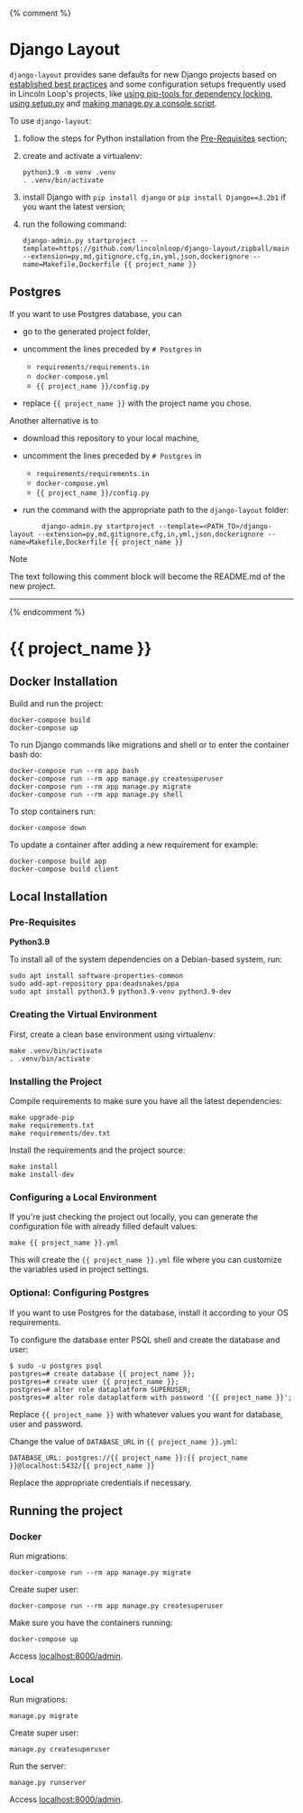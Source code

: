 {% comment %}

# Django Layout

`django-layout` provides sane defaults for new Django projects based on
[established best
practices](http://lincolnloop.com/django-best-practices/) and some
configuration setups frequently used in Lincoln Loop\'s projects, like
[using pip-tools for dependency
locking](https://lincolnloop.com/blog/python-dependency-locking-pip-tools/),
[using
setup.py](https://lincolnloop.com/blog/using-setuppy-your-django-project/)
and [making manage.py a console
script](https://lincolnloop.com/blog/goodbye-managepy/).

To use `django-layout`:

1.  follow the steps for Python installation from the
    [Pre-Requisites](#pre-requisites) section;

2.  create and activate a virtualenv:

        python3.9 -m venv .venv
        . .venv/bin/activate

3.  install Django with `pip install django` or
    `pip install Django==3.2b1` if you want the latest version;

4.  run the following command:

        django-admin.py startproject --template=https://github.com/lincolnloop/django-layout/zipball/main --extension=py,md,gitignore,cfg,in,yml,json,dockerignore --name=Makefile,Dockerfile {{ project_name }}

## Postgres

If you want to use Postgres database, you can

-   go to the generated project folder,

-   uncomment the lines preceded by `# Postgres` in

    -   `requirements/requirements.in`
    -   `docker-compose.yml`
    -   `{{ project_name }}/config.py`

-   replace `{{ project_name }}` with the project name you chose.

Another alternative is to

-   download this repository to your local machine,

-   uncomment the lines preceded by `# Postgres` in

    -   `requirements/requirements.in`
    -   `docker-compose.yml`
    -   `{{ project_name }}/config.py`

-   run the command with the appropriate path to the `django-layout`
    folder:

```
        django-admin.py startproject --template=<PATH_TO>/django-layout --extension=py,md,gitignore,cfg,in,yml,json,dockerignore --name=Makefile,Dockerfile {{ project_name }}
```

Note

The text following this comment block will become the README.md of the new project.

------------------------------------------------------------------------

{% endcomment %}

# {{ project_name }}

## Docker Installation

Build and run the project:

    docker-compose build
    docker-compose up

To run Django commands like migrations and shell or to enter the
container bash do:

    docker-compose run --rm app bash
    docker-compose run --rm app manage.py createsuperuser
    docker-compose run --rm app manage.py migrate
    docker-compose run --rm app manage.py shell

To stop containers run:

    docker-compose down

To update a container after adding a new requirement for example:

    docker-compose build app
    docker-compose build client

## Local Installation

### Pre-Requisites

**Python3.9**

To install all of the system dependencies on a Debian-based system, run:

    sudo apt install software-properties-common
    sudo add-apt-repository ppa:deadsnakes/ppa
    sudo apt install python3.9 python3.9-venv python3.9-dev

### Creating the Virtual Environment

First, create a clean base environment using virtualenv:

    make .venv/bin/activate
    . .venv/bin/activate

### Installing the Project

Compile requirements to make sure you have all the latest dependencies:

    make upgrade-pip
    make requirements.txt
    make requirements/dev.txt

Install the requirements and the project source:

    make install
    make install-dev

### Configuring a Local Environment

If you\'re just checking the project out locally, you can generate the
configuration file with already filled default values:

    make {{ project_name }}.yml

This will create the `{{ project_name }}.yml` file where you can
customize the variables used in project settings.

### Optional: Configuring Postgres

If you want to use Postgres for the database, install it according to
your OS requirements.

To configure the database enter PSQL shell and create the database and
user:

    $ sudo -u postgres psql
    postgres=# create database {{ project_name }};
    postgres=# create user {{ project_name }};
    postgres=# alter role dataplatform SUPERUSER;
    postgres=# alter role dataplatform with password '{{ project_name }}';

Replace `{{ project_name }}` with whatever values you want for database,
user and password.

Change the value of `DATABASE_URL` in `{{ project_name }}.yml`:

    DATABASE_URL: postgres://{{ project_name }}:{{ project_name }}@localhost:5432/{{ project_name }}

Replace the appropriate credentials if necessary.

## Running the project

### Docker

Run migrations:

    docker-compose run --rm app manage.py migrate

Create super user:

    docker-compose run --rm app manage.py createsuperuser

Make sure you have the containers running:

    docker-compose up

Access [localhost:8000/admin](localhost:8000/admin).

### Local

Run migrations:

    manage.py migrate

Create super user:

    manage.py createsuperuser

Run the server:

    manage.py runserver

Access [localhost:8000/admin](localhost:8000/admin).
